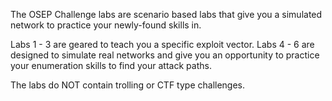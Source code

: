 The OSEP Challenge labs are scenario based labs that give you a simulated network to practice your newly-found skills in.

Labs 1 - 3 are geared to teach you a specific exploit vector.
Labs 4 - 6 are designed to simulate real networks and give you an opportunity to practice your enumeration skills to find your attack paths.


The labs do NOT contain trolling or CTF type challenges.

